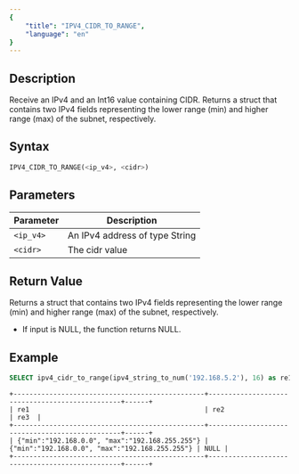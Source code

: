 ```yaml
---
{
    "title": "IPV4_CIDR_TO_RANGE",
    "language": "en"
}
---
```


## Description
Receive an IPv4 and an Int16 value containing CIDR. Returns a struct that contains two IPv4 fields representing the lower range (min) and higher range (max) of the subnet, respectively.

## Syntax
```sql
IPV4_CIDR_TO_RANGE(<ip_v4>, <cidr>)
```

## Parameters
| Parameter | Description                                      |
|-----------|--------------------------------------------------|
| `<ip_v4>`      | An IPv4 address of type String |
| `<cidr>`      | The cidr value |


## Return Value
Returns a struct that contains two IPv4 fields representing the lower range (min) and higher range (max) of the subnet, respectively.
- If input is NULL, the function returns NULL.


## Example
```sql
SELECT ipv4_cidr_to_range(ipv4_string_to_num('192.168.5.2'), 16) as re1, ipv4_cidr_to_range(to_ipv4('192.168.5.2'), 16) as re2, ipv4_cidr_to_range(NULL, NULL) as re3;
```
```text
+------------------------------------------------+------------------------------------------------+------+
| re1                                            | re2                                            | re3  |
+------------------------------------------------+------------------------------------------------+------+
| {"min":"192.168.0.0", "max":"192.168.255.255"} | {"min":"192.168.0.0", "max":"192.168.255.255"} | NULL |
+------------------------------------------------+------------------------------------------------+------+
```

